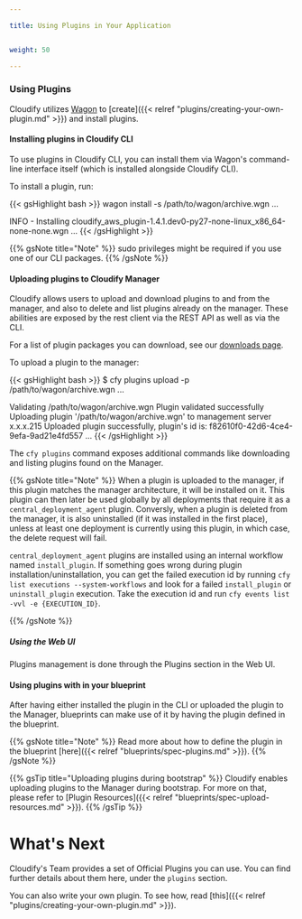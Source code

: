 ```yaml
---

title: Using Plugins in Your Application


weight: 50

---
```


### Using Plugins

Cloudify utilizes [Wagon](http://github.com/cloudify-cosmo/wagon) to [create]({{< relref "plugins/creating-your-own-plugin.md" >}}) and install plugins.

#### Installing plugins in Cloudify CLI

To use plugins in Cloudify CLI, you can install them via Wagon's command-line interface itself (which is installed alongside Cloudify CLI).

To install a plugin, run:

{{< gsHighlight  bash  >}}
wagon install -s /path/to/wagon/archive.wgn
...

INFO - Installing cloudify_aws_plugin-1.4.1.dev0-py27-none-linux_x86_64-none-none.wgn
...
{{< /gsHighlight >}}

{{% gsNote title="Note" %}}
sudo privileges might be required if you use one of our CLI packages.
{{% /gsNote %}}

#### Uploading plugins to Cloudify Manager

Cloudify allows users to upload and download plugins to and from the manager, and also to delete and list plugins already on the manager. These abilities are exposed by the rest client via the REST API as well as via the CLI. 

For a list of plugin packages you can download, see our [downloads page](http://getcloudify.org/downloads/plugin-packages.html).

To upload a plugin to the manager:

{{< gsHighlight  bash  >}}
$ cfy plugins upload -p /path/to/wagon/archive.wgn
...

Validating /path/to/wagon/archive.wgn
Plugin validated successfully
Uploading plugin '/path/to/wagon/archive.wgn' to management server x.x.x.215
Uploaded plugin successfully, plugin's id is: f82610f0-42d6-4ce4-9efa-9ad21e4fd557
...
{{< /gsHighlight >}}

The `cfy plugins` command exposes additional commands like downloading and listing plugins found on the Manager.

{{% gsNote title="Note" %}}
When a plugin is uploaded to the manager, if this plugin matches the manager architecture, it will be installed on it. This plugin
can then later be used globally by all deployments that require it as a `central_deployment_agent` plugin.
Conversly, when a plugin is deleted from the manager, it is also uninstalled (if it was installed in the first place), unless at least one
deployment is currently using this plugin, in which case, the delete request will fail.

`central_deployment_agent` plugins are installed using an internal workflow named `install_plugin`. If something goes wrong during plugin installation/uninstallation,
you can get the failed execution id by running `cfy list executions --system-workflows` and look for a failed `install_plugin`
or `uninstall_plugin` execution. Take the execution id and run `cfy events list -vvl -e {EXECUTION_ID}`.

{{% /gsNote %}}

##### Using the Web UI
Plugins management is done through the Plugins section in the Web UI.

#### Using plugins with in your blueprint

After having either installed the plugin in the CLI or uploaded the plugin to the Manager, blueprints can make use of it by having the plugin defined in the blueprint.

{{% gsNote title="Note" %}}
Read more about how to define the plugin in the blueprint [here]({{< relref "blueprints/spec-plugins.md" >}}).
{{% /gsNote %}}

{{% gsTip title="Uploading plugins during bootstrap" %}}
Cloudify enables uploading plugins to the Manager during bootstrap. For more on that, please refer to [Plugin Resources]({{< relref "blueprints/spec-upload-resources.md" >}}).
{{% /gsTip %}}

# What's Next

Cloudify's Team provides a set of Official Plugins you can use. You can find further details about them here, under the `plugins` section.

You can also write your own plugin. To see how, read [this]({{< relref "plugins/creating-your-own-plugin.md" >}}).
